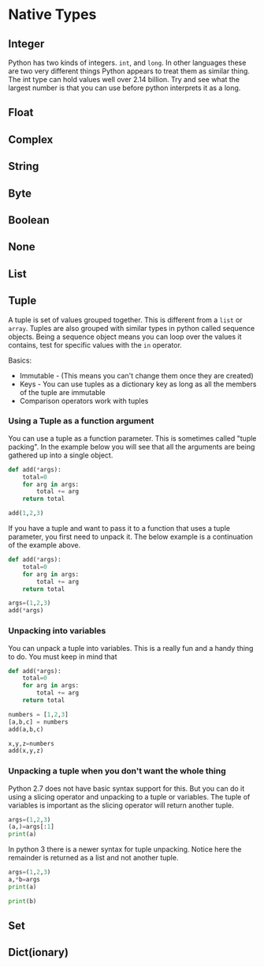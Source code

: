 # Native Types

## Integer
Python has two kinds of integers. `int`, and `long`. In other languages these are two very different things
Python appears to treat them as similar thing. The int type can hold values well over 2.14 billion.
Try and see what the largest number is that you can use before python interprets it as a long.

## Float

## Complex

## String

## Byte

## Boolean

## None

## List

## Tuple
A tuple is set of values grouped together. This is different from a `list` or `array`. Tuples are also grouped
with similar types in python called sequence objects. Being a sequence object means you can loop over the values
it contains, test for specific values with the `in` operator.

Basics:
* Immutable - (This means you can't change them once they are created)
* Keys - You can use tuples as a dictionary key as long as all the members of the tuple are immutable
* Comparison operators work with tuples

### Using a Tuple as a function argument
You can use a tuple as a function parameter. This is sometimes called "tuple packing". In the example below
you will see that all the arguments are being gathered up into a single object.
``` Python
def add(*args):
    total=0
    for arg in args:
        total += arg
    return total

add(1,2,3)
```

If you have a tuple and want to pass it to a function that uses a tuple parameter, you first need to unpack it.
The below example is a continuation of the example above.
``` Python
def add(*args):
    total=0
    for arg in args:
        total += arg
    return total

args=(1,2,3)
add(*args)
```

### Unpacking into variables
You can unpack a tuple into variables. This is a really fun and a handy thing to do.
You must keep in mind that
``` Python
def add(*args):
    total=0
    for arg in args:
        total += arg
    return total

numbers = [1,2,3]
[a,b,c] = numbers
add(a,b,c)

x,y,z=numbers
add(x,y,z)
```

### Unpacking a tuple when you don't want the whole thing
Python 2.7 does not have basic syntax support for this. But you can do it using a slicing operator
and unpacking to a tuple or variables. The tuple of variables is important as the slicing operator
will return another tuple.
``` Python
args=(1,2,3)
(a,)=args[:1]
print(a)
```

In python 3 there is a newer syntax for tuple unpacking. Notice here the remainder is returned as
a list and not another tuple.
``` Python
args=(1,2,3)
a,*b=args
print(a)

print(b)
```

## Set

## Dict(ionary)


